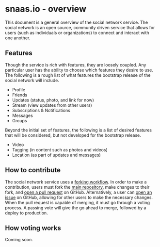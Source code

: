 # snaas.io - overview
This document is a general overview of the social network service. The social network is an open source, community driven service that allows for users (such as individuals or organizations) to connect and interact with one another.

## Features
Though the service is rich with features, they are loosely coupled. Any particular user has the ability to choose which features they desire to use. The following is a rough list of what features the bootstrap release of the social network will include.

- Profile
- Friends
- Updates (status, photo, and link for now)
- Stream (view updates from other users)
- Subscriptions & Notifications
- Messages
- Groups

Beyond the initial set of features, the following is a list of desired features that will be considered, but not developed for the bootstrap release.

- Video
- Tagging (in content such as photos and videos)
- Location (as part of updates and messages)

## How to contribute
The social network service uses a [forking workflow](https://www.atlassian.com/git/tutorials/comparing-workflows/forking-workflow). In order to make a contribution, users must fork the [main repository](https://github.com/sn/sn), make changes to their fork, and [open a pull request](https://github.com/sn/sn/pulls) on GitHub. Alternatively, a user can [open an issue](https://github.com/sn/sn/issues) on GitHub, allowing for other users to make the necessary changes. When the pull request is capable of merging, it must go through a voting process. A passing vote will give the go ahead to merge, followed by a deploy to production.

## How voting works
Coming soon.
